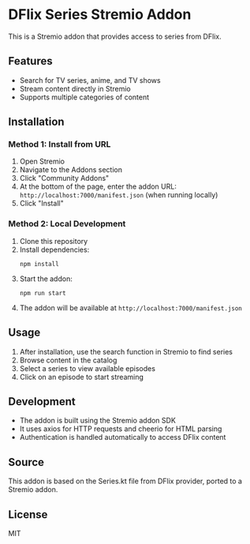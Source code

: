 # DFlix Series Stremio Addon

This is a Stremio addon that provides access to series from DFlix.

## Features

- Search for TV series, anime, and TV shows
- Stream content directly in Stremio
- Supports multiple categories of content

## Installation

### Method 1: Install from URL

1. Open Stremio
2. Navigate to the Addons section
3. Click "Community Addons"
4. At the bottom of the page, enter the addon URL: `http://localhost:7000/manifest.json` (when running locally)
5. Click "Install"

### Method 2: Local Development

1. Clone this repository
2. Install dependencies:
   ```
   npm install
   ```
3. Start the addon:
   ```
   npm run start
   ```
4. The addon will be available at `http://localhost:7000/manifest.json`

## Usage

1. After installation, use the search function in Stremio to find series
2. Browse content in the catalog
3. Select a series to view available episodes
4. Click on an episode to start streaming

## Development

- The addon is built using the Stremio addon SDK
- It uses axios for HTTP requests and cheerio for HTML parsing
- Authentication is handled automatically to access DFlix content

## Source

This addon is based on the Series.kt file from DFlix provider, ported to a Stremio addon.

## License

MIT 
